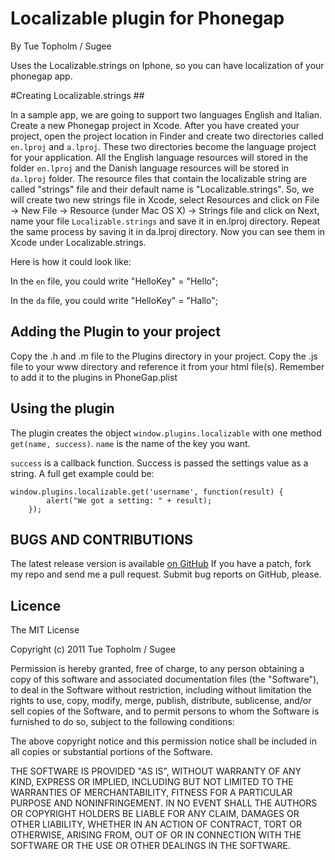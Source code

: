# Localizable plugin for Phonegap #
By Tue Topholm / Sugee

Uses the Localizable.strings on Iphone, so you can have localization of your phonegap app.

#Creating Localizable.strings ##

In a sample app, we are going to support two languages English and Italian. Create a new Phonegap project in Xcode. After you have created your project, open the project location in Finder and create two directories called `en.lproj` and `a.lproj`. These two directories become the language project for your application. All the English language resources will stored in the folder `en.lproj` and the Danish language resources will be stored in `da.lproj` folder. The resource files that contain the localizable string are called "strings" file and their default name is "Localizable.strings". So, we will create two new strings file in Xcode, select Resources and click on File -> New File -> Resource (under Mac OS X) -> Strings file and click on Next, name your file `Localizable.strings` and save it in en.lproj directory. Repeat the same process by saving it in da.lproj directory. Now you can see them in Xcode under Localizable.strings.

Here is how it could look like:

In the `en` file, you could write
"HelloKey" = "Hello";

In the `da` file, you could write
"HelloKey" = "Hallo";


## Adding the Plugin to your project ##
Copy the .h and .m file to the Plugins directory in your project. Copy the .js file to your www directory and reference it from your html file(s).
Remember to add it to the plugins in PhoneGap.plist 


## Using the plugin ##
The plugin creates the object `window.plugins.localizable` with one method `get(name, success)`. `name` is the name of the key you want.

`success` is a callback function. Success is passed the settings value as a string.
A full get example could be:

    window.plugins.localizable.get('username', function(result) {
            alert("We got a setting: " + result);
        });


## BUGS AND CONTRIBUTIONS ##
The latest release version is available [on GitHub](https://github.com/ttopholm/phonegap-plugins/)
If you have a patch, fork my repo and send me a pull request. Submit bug reports on GitHub, please.
	
## Licence ##

The MIT License

Copyright (c) 2011 Tue Topholm / Sugee

Permission is hereby granted, free of charge, to any person obtaining a copy
of this software and associated documentation files (the "Software"), to deal
in the Software without restriction, including without limitation the rights
to use, copy, modify, merge, publish, distribute, sublicense, and/or sell
copies of the Software, and to permit persons to whom the Software is
furnished to do so, subject to the following conditions:

The above copyright notice and this permission notice shall be included in
all copies or substantial portions of the Software.

THE SOFTWARE IS PROVIDED "AS IS", WITHOUT WARRANTY OF ANY KIND, EXPRESS OR
IMPLIED, INCLUDING BUT NOT LIMITED TO THE WARRANTIES OF MERCHANTABILITY,
FITNESS FOR A PARTICULAR PURPOSE AND NONINFRINGEMENT. IN NO EVENT SHALL THE
AUTHORS OR COPYRIGHT HOLDERS BE LIABLE FOR ANY CLAIM, DAMAGES OR OTHER
LIABILITY, WHETHER IN AN ACTION OF CONTRACT, TORT OR OTHERWISE, ARISING FROM,
OUT OF OR IN CONNECTION WITH THE SOFTWARE OR THE USE OR OTHER DEALINGS IN
THE SOFTWARE.
